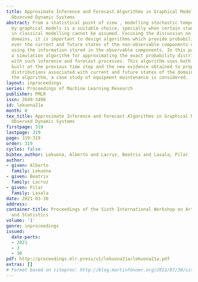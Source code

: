 ```yaml
---
title: Approximate Inference and Forecast Algorithms in Graphical Models for Partially
  Observed Dynamic Systems
abstract: From a statistical point of view , modelling stochastic temporal processes
  by graphical models is a suitable choice, specially when certain standard assumptions
  in classical modelling cannot be assumed. Focusing the discussion on partially observed
  domains, it is important to design algorithms which provide probability distributions
  over the current and future states of the non-observable components of the domain,
  using the information stored in the observable components. In this paper, we present
  a simulation algorithm for approximating the exact probability distributions associated
  with such inference and forecast processes. This algorithm uses both the probabilities
  built at the previous time step and the new evidence obtained to propose new probability
  distributions associated with current and future states of the domain. To validate
  the algorithm, a case study of equipment maintenance is considered.
layout: inproceedings
series: Proceedings of Machine Learning Research
publisher: PMLR
issn: 2640-3498
id: lekuona21a
month: 0
tex_title: Approximate Inference and Forecast Algorithms in Graphical Models for Partially
  Observed Dynamic Systems
firstpage: 319
lastpage: 319
page: 319-319
order: 319
cycles: false
bibtex_author: Lekuona, Alberto and Lacruz, Beatrix and Lasala, Pilar
author:
- given: Alberto
  family: Lekuona
- given: Beatrix
  family: Lacruz
- given: Pilar
  family: Lasala
date: 2021-03-30
address:
container-title: Proceedings of the Sixth International Workshop on Artificial Intelligence
  and Statistics
volume: '1'
genre: inproceedings
issued:
  date-parts:
  - 2021
  - 3
  - 30
pdf: http://proceedings.mlr.press/v1/lekuona21a/lekuona21a.pdf
extras: []
# Format based on citeproc: http://blog.martinfenner.org/2013/07/30/citeproc-yaml-for-bibliographies/
---
```

